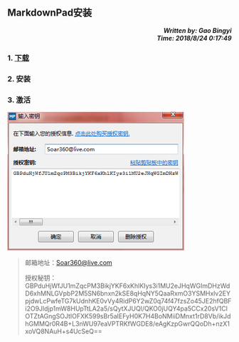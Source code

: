 ## MarkdownPad安装 ##
***<div align=right>Written by: Gao Bingyi</div>*
*<div align=right>Time: 2018/8/24 0:17:49</div>***
### 1. [下载](http://markdownpad.com/download.html) ###
### 2. 安装 ###
### 3. 激活 ###
![MarkdownPad激活](images/MarkdownPad激活.png)
> 邮箱地址：Soar360@live.com
>
> 授权秘钥：GBPduHjWfJU1mZqcPM3BikjYKF6xKhlKIys3i1MU2eJHqWGImDHzWdD6xhMNLGVpbP2M5SN6bnxn2kSE8qHqNY5QaaRxmO3YSMHxlv2EYpjdwLcPwfeTG7kUdnhKE0vVy4RidP6Y2wZ0q74f47fzsZo45JE2hfQBFi2O9Jldjp1mW8HUpTtLA2a5/sQytXJUQl/QKO0jUQY4pa5CCx20sV1ClOTZtAGngSOJtIOFXK599sBr5aIEFyH0K7H4BoNMiiDMnxt1rD8Vb/ikJdhGMMQr0R4B+L3nWU97eaVPTRKfWGDE8/eAgKzpGwrQQoDh+nzX1xoVQ8NAuH+s4UcSeQ==
